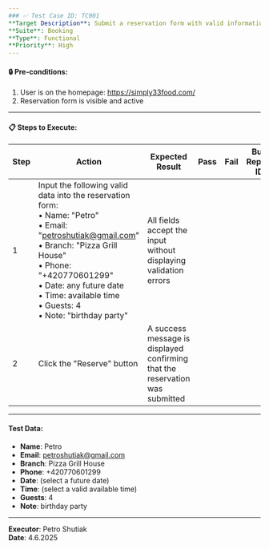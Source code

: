 ```yaml
---
### ✅ Test Case ID: TC001  
**Target Description**: Submit a reservation form with valid information  
**Suite**: Booking  
**Type**: Functional  
**Priority**: High  
---
```


#### 🔒 Pre-conditions:
1. User is on the homepage: https://simply33food.com/  
2. Reservation form is visible and active  

---

#### 📋 Steps to Execute:

| Step | Action | Expected Result | Pass | Fail | Bug Report ID |
|------|--------|------------------|------|------|----------------|
| 1 | Input the following valid data into the reservation form:<br>• Name: "Petro"<br>• Email: "petroshutiak@gmail.com"<br>• Branch: "Pizza Grill House"<br>• Phone: "+420770601299"<br>• Date: any future date<br>• Time: available time<br>• Guests: 4<br>• Note: "birthday party" | All fields accept the input without displaying validation errors | | | |
| 2 | Click the "Reserve" button | A success message is displayed confirming that the reservation was submitted | | | |

---

#### Test Data:

- **Name**: Petro  
- **Email**: petroshutiak@gmail.com  
- **Branch**: Pizza Grill House  
- **Phone**: +420770601299  
- **Date**: (select a future date)  
- **Time**: (select a valid available time)  
- **Guests**: 4  
- **Note**: birthday party  

---

**Executor**: Petro Shutiak  
**Date**: 4.6.2025  
